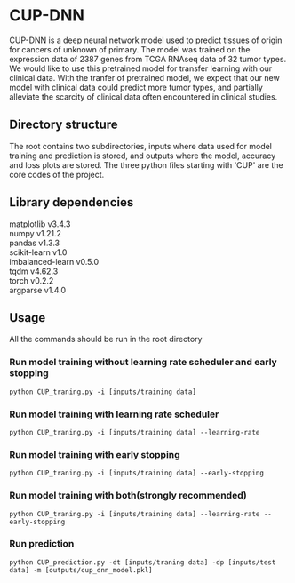 # CUP-DNN

CUP-DNN is a deep neural network model used to predict tissues of origin for cancers of unknown of primary. 
The model was trained on the expression data of 2387 genes from TCGA RNAseq data of 32 tumor types. We would like to use this pretrained model for transfer learning with our clinical data. With the tranfer of pretrained model, we expect that our new model with clinical data could predict more tumor types, and partially alleviate the scarcity of clinical data often encountered in clinical studies.   

## Directory structure

The root contains two subdirectories, inputs where data used for model training and prediction is stored, and outputs where the model, accuracy and loss plots are stored.
The three python files starting with 'CUP' are the core codes of the project. 

## Library dependencies

matplotlib v3.4.3 <br>
numpy v1.21.2 <br>
pandas v1.3.3 <br>
scikit-learn v1.0 <br>
imbalanced-learn v0.5.0 <br>
tqdm v4.62.3 <br>
torch v0.2.2 <br>
argparse v1.4.0 <br>

## Usage
All the commands should be run in the root directory
### Run model training without learning rate scheduler and early stopping

    python CUP_traning.py -i [inputs/training data] 

### Run model training with learning rate scheduler

    python CUP_traning.py -i [inputs/training data] --learning-rate

### Run model training with early stopping

    python CUP_traning.py -i [inputs/training data] --early-stopping

### Run model training with both(strongly recommended)

    python CUP_traning.py -i [inputs/training data] --learning-rate --early-stopping
    
### Run prediction
    python CUP_prediction.py -dt [inputs/traning data] -dp [inputs/test data] -m [outputs/cup_dnn_model.pkl]

